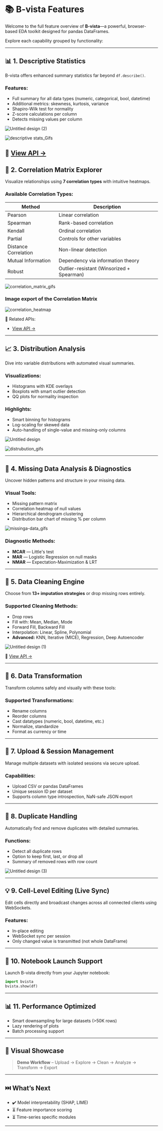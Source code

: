 # 📚 B-vista Features

Welcome to the full feature overview of **B-vista**—a powerful, browser-based EDA toolkit designed for pandas DataFrames.

Explore each capability grouped by functionality:

---

## 📊 1. Descriptive Statistics

B-vista offers enhanced summary statistics far beyond `df.describe()`.

### Features:
- Full summary for all data types (numeric, categorical, bool, datetime)
- Additional metrics: skewness, kurtosis, variance
- Shapiro-Wilk test for normality
- Z-score calculations per column
- Detects missing values per column


![Untitled design (2)](https://github.com/user-attachments/assets/511e124c-c1c4-45db-87a1-5424eb26fbfc)





![descriptive stats_Gifs](https://github.com/user-attachments/assets/78dc17f3-5ff3-47ae-a9be-34ff637a14c5)



🔗 [View API →](https://github.com/Baci-Ak/b-vista/blob/main/backend/models/descriptive_stats.py)
---

## 🔗 2. Correlation Matrix Explorer

Visualize relationships using **7 correlation types** with intuitive heatmaps.

### Available Correlation Types:
| Method              | Description |
|---------------------|-------------|
| Pearson             | Linear correlation |
| Spearman            | Rank-based correlation |
| Kendall             | Ordinal correlation |
| Partial             | Controls for other variables |
| Distance Correlation| Non-linear detection |
| Mutual Information  | Dependency via information theory |
| Robust              | Outlier-resistant (Winsorized + Spearman) |

![correlation_matrix_gifs](https://github.com/user-attachments/assets/8e59a3bf-d6a1-4eb8-a255-190dc4106abc)

### Image export of the Correlation Matrix
![correlation_heatmap](https://github.com/user-attachments/assets/0a3e8623-c132-4416-84b1-a949fe6266b7)

🔗 Related APIs:  
- [View API →](https://github.com/Baci-Ak/b-vista/blob/main/backend/routes/data_routes.py)  
---

## 📈 3. Distribution Analysis

Dive into variable distributions with automated visual summaries.

### Visualizations:
- Histograms with KDE overlays
- Boxplots with smart outlier detection
- QQ plots for normality inspection

### Highlights:
- Smart binning for histograms
- Log-scaling for skewed data
- Auto-handling of single-value and missing-only columns

 ![Untitled design](https://github.com/user-attachments/assets/faf457b3-2d1d-48f2-a3bf-696541b40e91)

![distrubution_gifs](https://github.com/user-attachments/assets/912bdfe3-82e9-42d9-81ff-1eb3dd851e71)



---

## 🦼️ 4. Missing Data Analysis & Diagnostics

Uncover hidden patterns and structure in your missing data.

### Visual Tools:
- Missing pattern matrix
- Correlation heatmap of null values
- Hierarchical dendrogram clustering
- Distribution bar chart of missing % per column

![missinga-data_gifs](https://github.com/user-attachments/assets/fa2a8b08-d6d7-4551-9eea-a57768b34fe3)


### Diagnostic Methods:
- **MCAR** — Little's test
- **MAR** — Logistic Regression on null masks
- **NMAR** — Expectation-Maximization & LRT

 

---

## 🧪 5. Data Cleaning Engine

Choose from **13+ imputation strategies** or drop missing rows entirely.

### Supported Cleaning Methods:
- Drop rows
- Fill with: Mean, Median, Mode
- Forward Fill, Backward Fill
- Interpolation: Linear, Spline, Polynomial
- **Advanced:** KNN, Iterative (MICE), Regression, Deep Autoencoder


![Untitled design (1)](https://github.com/user-attachments/assets/bba2612e-0f48-46d8-89e0-d9ea657805f5)


🔗 [View API →](https://github.com/Baci-Ak/b-vista/blob/main/backend/routes/data_routes.py) 

---

## 🔁 6. Data Transformation

Transform columns safely and visually with these tools:

### Supported Transformations:
- Rename columns
- Reorder columns
- Cast datatypes (numeric, bool, datetime, etc.)
- Normalize, standardize
- Format as currency or time

---

## 📂 7. Upload & Session Management

Manage multiple datasets with isolated sessions via secure upload.

### Capabilities:
- Upload CSV or pandas DataFrames
- Unique session ID per dataset
- Supports column type introspection, NaN-safe JSON export


---

## 🧬 8. Duplicate Handling

Automatically find and remove duplicates with detailed summaries.

### Functions:
- Detect all duplicate rows
- Option to keep first, last, or drop all
- Summary of removed rows with row count

 
![Untitled design (3)](https://github.com/user-attachments/assets/2409c6fe-5cbb-444c-9dab-6bc22f21d5ad)

---

## 💡 9. Cell-Level Editing (Live Sync)

Edit cells directly and broadcast changes across all connected clients using WebSockets.

### Features:
- In-place editing
- WebSocket sync per session
- Only changed value is transmitted (not whole DataFrame)

---

## 🧪 10. Notebook Launch Support

Launch B-vista directly from your Jupyter notebook:

```python
import bvista
bvista.show(df)
```

---

## 📊 11. Performance Optimized

- Smart downsampling for large datasets (>50K rows)
- Lazy rendering of plots
- Batch processing support

---

## 📸 Visual Showcase


> **Demo Workflow** – Upload → Explore → Clean → Analyze → Transform → Export

---

## ⏭️ What’s Next

- ✔️ Model interpretability (SHAP, LIME)
- ⏳ Feature importance scoring
- ⏳ Time-series specific modules

---

